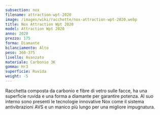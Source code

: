```yaml
---
subsection: nox
filename: attraction-wpt-2020
image: /images/wiki/racchette/nox-attraction-wpt-2020.webp
title: Nox Attraction Wpt 2020
model: Attraction Wpt 2020
anno: 2020
prezzo: 175
forma: Diamante
bilanciamento: Alto
peso: 360-375
livello: Avanzato
materiale: Carbonio 3K
gomma: Hr3
superficie: Ruvida
weight: -5
---
```

Racchetta composta da carbonio e fibre di vetro sulle facce, ha una superficie ruvida e una forma a diamante per garantire potenza. Al suo interno sono presenti le tecnologie innovative Nox come il sistema antivibrazioni AVS e un manico più lungo per una migliore impugnatura.